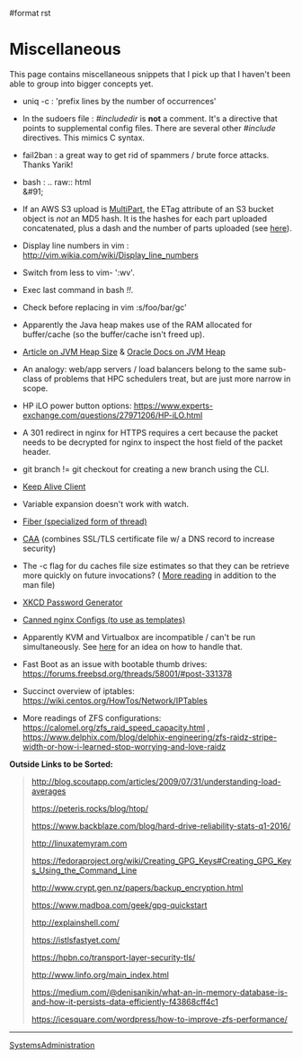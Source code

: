 \#format rst

Miscellaneous
=============

This page contains miscellaneous snippets that I pick up that I haven't been able to group into bigger concepts yet.

-   uniq -c : 'prefix lines by the number of occurrences'
-   In the sudoers file : *\#includedir* is **not** a comment. It's a directive that points to supplemental config files. There are several other *\#include* directives. This mimics C syntax.
-   fail2ban : a great way to get rid of spammers / brute force attacks. Thanks Yarik!
-   bash : .. raw:: html  
    &\#91;

-   If an AWS S3 upload is [MultiPart](../MultiPart), the ETag attribute of an S3 bucket object is *not* an MD5 hash. It is the hashes for each part uploaded concatenated, plus a dash and the number of parts uploaded (see [here](http://docs.aws.amazon.com/AmazonS3/latest/API/RESTCommonResponseHeaders.html)).
-   Display line numbers in vim : <http://vim.wikia.com/wiki/Display_line_numbers>
-   Switch from less to vim- ':wv'.
-   Exec last command in bash *!!*.
-   Check before replacing in vim :s/foo/bar/gc'
-   Apparently the Java heap makes use of the RAM allocated for buffer/cache (so the buffer/cache isn't freed up).
-   [Article on JVM Heap Size](https://www.yourkit.com/docs/kb/sizes.jsp) & [Oracle Docs on JVM Heap](https://docs.oracle.com/cd/E13150_01/jrockit_jvm/jrockit/geninfo/diagnos/garbage_collect.html)
-   An analogy: web/app servers / load balancers belong to the same sub-class of problems that HPC schedulers treat, but are just more narrow in scope.
-   HP iLO power button options: <https://www.experts-exchange.com/questions/27971206/HP-iLO.html>
-   A 301 redirect in nginx for HTTPS requires a cert because the packet needs to be decrypted for nginx to inspect the host field of the packet header.
-   git branch != git checkout for creating a new branch using the CLI.
-   [Keep Alive Client](https://en.wikipedia.org/wiki/HTTP_persistent_connection)
-   Variable expansion doesn't work with watch.
-   [Fiber (specialized form of thread)](https://en.wikipedia.org/wiki/Fiber_(computer_science))
-   [CAA](https://en.wikipedia.org/wiki/DNS_Certification_Authority_Authorization) (combines SSL/TLS certificate file w/ a DNS record to increase security)
-   The -c flag for du caches file size estimates so that they can be retrieve more quickly on future invocations? ( [More reading](http://www.linfo.org/du.html) in addition to the man file)
-   [XKCD Password Generator](http://preshing.com/20110811/xkcd-password-generator/)
-   [Canned nginx Configs (to use as templates)](https://www.nginx.com/resources/wiki/start/)
-   Apparently KVM and Virtualbox are incompatible / can't be run simultaneously. See [here](http://www.dedoimedo.com/computers/kvm-virtualbox.html) for an idea on how to handle that.
-   Fast Boot as an issue with bootable thumb drives: <https://forums.freebsd.org/threads/58001/#post-331378>
-   Succinct overview of iptables: <https://wiki.centos.org/HowTos/Network/IPTables>
-   More readings of ZFS configurations: <https://calomel.org/zfs_raid_speed_capacity.html> , <https://www.delphix.com/blog/delphix-engineering/zfs-raidz-stripe-width-or-how-i-learned-stop-worrying-and-love-raidz>

**Outside Links to be Sorted:**

> <http://blog.scoutapp.com/articles/2009/07/31/understanding-load-averages>
>
> <https://peteris.rocks/blog/htop/>
>
> <https://www.backblaze.com/blog/hard-drive-reliability-stats-q1-2016/>
>
> <http://linuxatemyram.com>
>
> <https://fedoraproject.org/wiki/Creating_GPG_Keys#Creating_GPG_Keys_Using_the_Command_Line>
>
> <http://www.crypt.gen.nz/papers/backup_encryption.html>
>
> <https://www.madboa.com/geek/gpg-quickstart>
>
> <http://explainshell.com/>
>
> <https://istlsfastyet.com/>
>
> <https://hpbn.co/transport-layer-security-tls/>
>
> <http://www.linfo.org/main_index.html>
>
> <https://medium.com/@denisanikin/what-an-in-memory-database-is-and-how-it-persists-data-efficiently-f43868cff4c1>
>
> <https://icesquare.com/wordpress/how-to-improve-zfs-performance/>

* * * * *

[SystemsAdministration](../SystemsAdministration)
